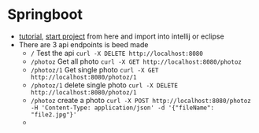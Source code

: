 # Springboot
 - [tutorial](https://www.youtube.com/watch?v=QuvS_VLbGko), [start project](https://start.spring.io/) from here and import into intellij or eclipse
 - There are 3 api endpoints is beed made
    - `/` Test the api `curl -X DELETE http://localhost:8080`
    - `/photoz` Get all photo `curl -X GET http://localhost:8080/photoz`
    - `/photoz/1` Get single photo `curl -X GET http://localhost:8080/photoz/1`
    - `/photoz/1` delete single photo `curl -X DELETE http://localhost:8080/photoz/1`
    - `/photoz` create a photo `curl -X POST http://localhost:8080/photoz -H 'Content-Type: application/json' -d '{"fileName": "file2.jpg"}'`
    - 
   